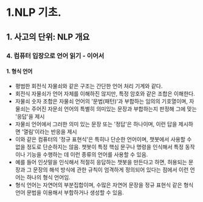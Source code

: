 # 1.NLP 기초.
## 1. 사고의 단위: NLP 개요
### 4. 컴퓨터 입장으로 언어 읽기 - 이어서
#### 1. 형식 언어
- 평범한 회전식 자물쇠와 같은 구조는 간단한 언어 처리 기계와 같다. 
- 회전식 자물쇠가 언어 자체를 이해하진 않지만, 특정 암호와 같은 조합은 이해한다.
- 자물쇠 숫자 조합은 자물쇠 언어의 '문법(패턴)'과 부합하는 임의의 기호열이며, 자물쇠는 주어진 자문쇠 언어의 특별히 의미있는 문장과 부합하는지 판정해 그에 맞는 '응답'을 제시
- 자물쇠 언어에서 그러한 의미 있는 문장 또는 '정답'은 하나이며, 이런 답을 제시하면 '열림'이라는 반응을 제시
- 이와 같은 컴퓨터의 '정규 표현식'은 특히나 단순한 언어이며, 챗봇에서 사용할 수 없을 정도로 단순하지는 않음. 챗봇이 특정 핵심 문구나 명령을 인식해서 특정 동작이나 기능을 수행하는 데 이런 종류의 언어를 사용할 수 있음.
- 예를 들어 인삿말을 인식해서 적절히 응답하는 챗봇을 만든다고 하면, 허용되는 문장과 그 문장의 해석 방식에 관한 규칙이 엄격하게 정의되어 있다는 점에서 이런 언어는 하나의 형식 언어임.
- 형식 언어는 자연어의 부분집합이며, 수많은 자연어 문장을 정규 표현식 같은 형식 언어 문법을 이용해서 부합하거나 생성할 수 있음.